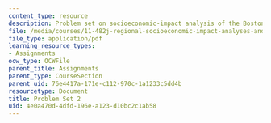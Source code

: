 ```yaml
---
content_type: resource
description: Problem set on socioeconomic-impact analysis of the Boston economy.
file: /media/courses/11-482j-regional-socioeconomic-impact-analyses-and-modeling-fall-2007/4e0a470d4dfd196ea123d10bc2c1ab58_pset2.pdf
file_type: application/pdf
learning_resource_types:
- Assignments
ocw_type: OCWFile
parent_title: Assignments
parent_type: CourseSection
parent_uid: 76e4417a-171e-c112-970c-1a1233c5dd4b
resourcetype: Document
title: Problem Set 2
uid: 4e0a470d-4dfd-196e-a123-d10bc2c1ab58
---
```

